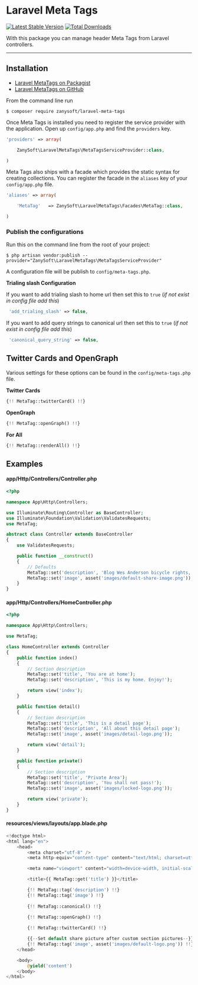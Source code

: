 # Laravel Meta Tags

[![Latest Stable Version](https://poser.pugx.org/zanysoft/laravel-meta-tags/v/stable.png)](https://packagist.org/packages/zanysoft/laravel-meta-tags) [![Total Downloads](https://poser.pugx.org/zanysoft/laravel-meta-tags/downloads.png)](https://packagist.org/packages/zanysoft/laravel-meta-tags)

With this package you can manage header Meta Tags from Laravel controllers.

----------

## Installation

- [Laravel MetaTags on Packagist](https://packagist.org/packages/zanysoft/laravel-meta-tags)
- [Laravel MetaTags on GitHub](https://github.com/zanysoft/laravel-meta-tags)

From the command line run

```
$ composer require zanysoft/laravel-meta-tags
```

Once Meta Tags is installed you need to register the service provider with the application. Open up `config/app.php` and find the `providers` key.

```php
'providers' => array(

    ZanySoft\LaravelMetaTags\MetaTagsServiceProvider::class,

)
```

Meta Tags also ships with a facade which provides the static syntax for creating collections. You can register the facade in the `aliases` key of your `config/app.php` file.

```php
'aliases' => array(

    'MetaTag'   => ZanySoft\LaravelMetaTags\Facades\MetaTag::class,

)
```

### Publish the configurations

Run this on the command line from the root of your project:

```
$ php artisan vendor:publish --provider="ZanySoft\LaravelMetaTags\MetaTagsServiceProvider"
```

A configuration file will be publish to `config/meta-tags.php`.


**Trialing slash Configuration**

If you want to add trialing slash to home url then set this to `true` (_if not exist in config file add this_)
```php
 'add_trialing_slash' => false, 
```

If you want to add query strings to canonical url then set this to `true` (_if not exist in config file add this_)
```php
 'canonical_query_string' => false, 
```


## Twitter Cards and OpenGraph

Various settings for these options can be found in the `config/meta-tags.php` file.

**Twitter Cards**

```php
{!! MetaTag::twitterCard() !!}
```

**OpenGraph**

```php
{!! MetaTag::openGraph() !!}
```

**For All**

```php
{!! MetaTag::renderAll() !!}
```


## Examples

#### app/Http/Controllers/Controller.php

```php
<?php 

namespace App\Http\Controllers;

use Illuminate\Routing\Controller as BaseController;
use Illuminate\Foundation\Validation\ValidatesRequests;
use MetaTag;

abstract class Controller extends BaseController 
{
    use ValidatesRequests;

    public function __construct()
    {
        // Defaults
        MetaTag::set('description', 'Blog Wes Anderson bicycle rights, occupy Shoreditch gentrify keffiyeh.');
        MetaTag::set('image', asset('images/default-share-image.png'));
    }
}
```

#### app/Http/Controllers/HomeController.php

```php
<?php 

namespace App\Http\Controllers;

use MetaTag;

class HomeController extends Controller 
{
    public function index()
    {
        // Section description
        MetaTag::set('title', 'You are at home');
        MetaTag::set('description', 'This is my home. Enjoy!');

        return view('index');
    }

    public function detail()
    {
        // Section description
        MetaTag::set('title', 'This is a detail page');
        MetaTag::set('description', 'All about this detail page');
        MetaTag::set('image', asset('images/detail-logo.png'));

        return view('detail');
    }

    public function private()
    {
        // Section description
        MetaTag::set('title', 'Private Area');
        MetaTag::set('description', 'You shall not pass!');
        MetaTag::set('image', asset('images/locked-logo.png'));

        return view('private');
    }
}
```

#### resources/views/layouts/app.blade.php

```php
<!doctype html>
<html lang="en">
    <head>
        <meta charset="utf-8" />
        <meta http-equiv="content-type" content="text/html; charset=utf-8">

        <meta name="viewport" content="width=device-width, initial-scale=1.0">

        <title>{{ MetaTag::get('title') }}</title>

        {!! MetaTag::tag('description') !!}
        {!! MetaTag::tag('image') !!}
        
        {!! MetaTag::canonical() !!}

        {!! MetaTag::openGraph() !!}
        
        {!! MetaTag::twitterCard() !!}

        {{--Set default share picture after custom section pictures--}}
        {!! MetaTag::tag('image', asset('images/default-logo.png')) !!}
    </head>

    <body>
        @yield('content')
    </body>
</html>
```